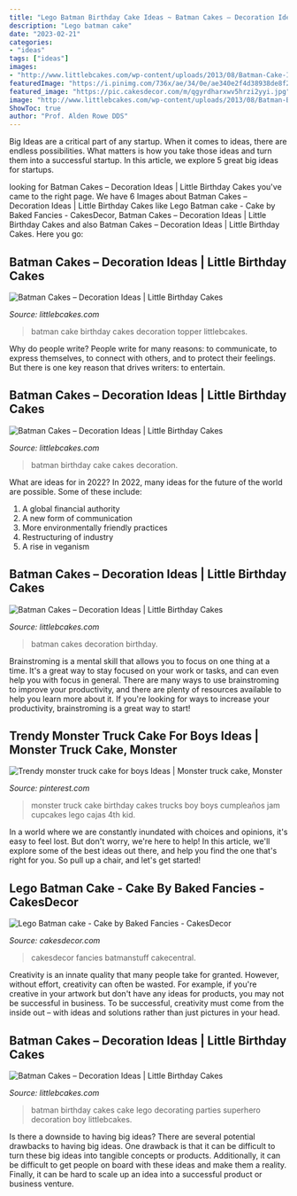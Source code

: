 ```yaml
---
title: "Lego Batman Birthday Cake Ideas ~ Batman Cakes – Decoration Ideas"
description: "Lego batman cake"
date: "2023-02-21"
categories:
- "ideas"
tags: ["ideas"]
images:
- "http://www.littlebcakes.com/wp-content/uploads/2013/08/Batman-Cake-Images.jpg"
featuredImage: "https://i.pinimg.com/736x/ae/34/0e/ae340e2f4d38938de8f2deaa99e8d2c4.jpg"
featured_image: "https://pic.cakesdecor.com/m/qgyrdharxwv5hrzi2yyi.jpg"
image: "http://www.littlebcakes.com/wp-content/uploads/2013/08/Batman-Birthday-Cakes-Images.jpg"
ShowToc: true
author: "Prof. Alden Rowe DDS"
---
```



Big Ideas are a critical part of any startup. When it comes to ideas, there are endless possibilities. What matters is how you take those ideas and turn them into a successful startup. In this article, we explore 5 great big ideas for startups.

	

		
looking for Batman Cakes – Decoration Ideas | Little Birthday Cakes you've came to the right page. We have 6 Images about Batman Cakes – Decoration Ideas | Little Birthday Cakes like Lego Batman cake - Cake by Baked Fancies - CakesDecor, Batman Cakes – Decoration Ideas | Little Birthday Cakes and also Batman Cakes – Decoration Ideas | Little Birthday Cakes. Here you go:
		
    
## Batman Cakes – Decoration Ideas | Little Birthday Cakes

<img loading=lazy src="http://www.littlebcakes.com/wp-content/uploads/2013/08/Batman-Cake-Images.jpg" onerror="this.onerror=null;this.src='https://tse4.mm.bing.net/th?id=OIP.I9QOLChsTgkmlNLH70vEvgHaE6&amp;pid=15.1';" alt="Batman Cakes – Decoration Ideas | Little Birthday Cakes">

_Source: littlebcakes.com_

>batman cake birthday cakes decoration topper littlebcakes. 

	

Why do people write?
People write for many reasons: to communicate, to express themselves, to connect with others, and to protect their feelings. But there is one key reason that drives writers: to entertain.

    
## Batman Cakes – Decoration Ideas | Little Birthday Cakes

<img loading=lazy src="http://www.littlebcakes.com/wp-content/uploads/2013/08/Batman-Birthday-Cake-Ideas.jpg" onerror="this.onerror=null;this.src='https://tse2.mm.bing.net/th?id=OIP.QayRJse0eLGWBWIAzCtffgHaFK&amp;pid=15.1';" alt="Batman Cakes – Decoration Ideas | Little Birthday Cakes">

_Source: littlebcakes.com_

>batman birthday cake cakes decoration. 

	

What are ideas for in 2022?
In 2022, many ideas for the future of the world are possible. Some of these include: 
1. A global financial authority 
2. A new form of communication 
3. More environmentally friendly practices 
4. Restructuring of industry 
5. A rise in veganism 

    
## Batman Cakes – Decoration Ideas | Little Birthday Cakes

<img loading=lazy src="http://www.littlebcakes.com/wp-content/uploads/2013/08/Batman-Cakes-Images.jpg" onerror="this.onerror=null;this.src='https://tse3.mm.bing.net/th?id=OIP.YztuGIwHzfOy1faAhz8bCgHaFj&amp;pid=15.1';" alt="Batman Cakes – Decoration Ideas | Little Birthday Cakes">

_Source: littlebcakes.com_

>batman cakes decoration birthday. 

	

Brainstroming is a mental skill that allows you to focus on one thing at a time. It's a great way to stay focused on your work or tasks, and can even help you with focus in general. There are many ways to use brainstroming to improve your productivity, and there are plenty of resources available to help you learn more about it. If you're looking for ways to increase your productivity, brainstroming is a great way to start!

    
## Trendy Monster Truck Cake For Boys Ideas | Monster Truck Cake, Monster

<img loading=lazy src="https://i.pinimg.com/736x/ae/34/0e/ae340e2f4d38938de8f2deaa99e8d2c4.jpg" onerror="this.onerror=null;this.src='https://tse4.mm.bing.net/th?id=OIP.51yHiXz9pq-Bjm2nVwq1swAAAA&amp;pid=15.1';" alt="Trendy monster truck cake for boys Ideas | Monster truck cake, Monster">

_Source: pinterest.com_

>monster truck cake birthday cakes trucks boy boys cumpleaños jam cupcakes lego cajas 4th kid. 

	

In a world where we are constantly inundated with choices and opinions, it's easy to feel lost. But don't worry, we're here to help! In this article, we'll explore some of the best ideas out there, and help you find the one that's right for you. So pull up a chair, and let's get started!

    
## Lego Batman Cake - Cake By Baked Fancies - CakesDecor

<img loading=lazy src="https://pic.cakesdecor.com/m/qgyrdharxwv5hrzi2yyi.jpg" onerror="this.onerror=null;this.src='https://tse1.mm.bing.net/th?id=OIP.zc6AS4cS3VNK8aOmxqy0KgHaLH&amp;pid=15.1';" alt="Lego Batman cake - Cake by Baked Fancies - CakesDecor">

_Source: cakesdecor.com_

>cakesdecor fancies batmanstuff cakecentral. 

	

Creativity is an innate quality that many people take for granted. However, without effort, creativity can often be wasted. For example, if you're creative in your artwork but don't have any ideas for products, you may not be successful in business. To be successful, creativity must come from the inside out – with ideas and solutions rather than just pictures in your head.

    
## Batman Cakes – Decoration Ideas | Little Birthday Cakes

<img loading=lazy src="http://www.littlebcakes.com/wp-content/uploads/2013/08/Batman-Birthday-Cakes-Images.jpg" onerror="this.onerror=null;this.src='https://tse3.mm.bing.net/th?id=OIP.PT92tdEvuwZL-nLPj1NDmgHaJ4&amp;pid=15.1';" alt="Batman Cakes – Decoration Ideas | Little Birthday Cakes">

_Source: littlebcakes.com_

>batman birthday cakes cake lego decorating parties superhero decoration boy littlebcakes. 

	

Is there a downside to having big ideas?
There are several potential drawbacks to having big ideas. One drawback is that it can be difficult to turn these big ideas into tangible concepts or products. Additionally, it can be difficult to get people on board with these ideas and make them a reality. Finally, it can be hard to scale up an idea into a successful product or business venture.

